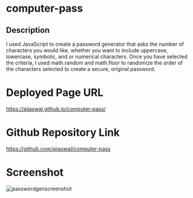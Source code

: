 # computer-pass

## Description
   I used JavaScript to create a password generator that asks the number of characters you would like, whether you want to include uppercase, lowercase, symbolic, and or numerical characters. Once you have selected the criteria, I used math.random and math.floor to randomize the order of the characters selected to create a secure, original password. 

#  Deployed Page URL

  https://ajjaswal.github.io/computer-pass/

#  Github Repository Link
 
  https://github.com/ajjaswal/computer-pass

# Screenshot

![passwordgenscreenshot](https://user-images.githubusercontent.com/102101481/163693903-41e303b4-015a-4d38-a302-e18d2b54a0c2.png)



